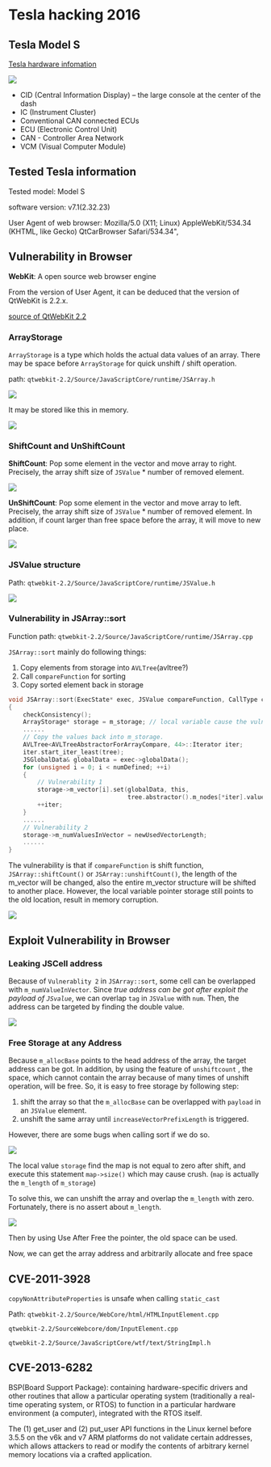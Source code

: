 # Tesla hacking 2016

## Tesla Model S

[Tesla hardware infomation](https://www.pentestpartners.com/security-blog/reverse-engineering-tesla-hardware/)

![](img/teslastruct.png)

- CID (Central Information Display) – the large console at the center of the dash
- IC (Instrument Cluster)
- Conventional CAN connected ECUs
- ECU (Electronic Control Unit)
- CAN - Controller Area Network
- VCM (Visual Computer Module)



## Tested Tesla  information

Tested model: Model S

software version: v7.1(2.32.23)

User Agent of web browser: Mozilla/5.0 (X11; Linux) AppleWebKit/534.34 (KHTML, like Gecko) QtCarBrowser Safari/534.34",

## Vulnerability in Browser

**WebKit**: A open source web browser engine

From the version of User Agent, it can be deduced that the version of QtWebKit is 2.2.x.

[source of QtWebKit 2.2](https://github.com/NNemec/qtwebkit-2.2)

### ArrayStorage

`ArrayStorage` is a type which holds the actual data values of an array. There may be space before `ArrayStorage` for quick unshift / shift operation.

path: `qtwebkit-2.2/Source/JavaScriptCore/runtime/JSArray.h`

![](img/ArrayStorage.png)

It may be stored like this in memory.

![](img/ArrayStorageStructure.png)

### ShiftCount and UnShiftCount

**ShiftCount**: Pop some element in the vector and move array to right. Precisely, the array shift size of `JSValue` * number of removed element.

![](img/ShiftCount.png)

**UnShiftCount**: Pop some element in the vector and move array to left. Precisely, the array shift size of `JSValue` * number of removed element. In addition, if count larger than free space before the array, it will move to new place.

![](img/UnshiftCount.png)

### JSValue structure

Path: `qtwebkit-2.2/Source/JavaScriptCore/runtime/JSValue.h`

![](img/JSValue.png)



### Vulnerability in JSArray::sort

Function path: `qtwebkit-2.2/Source/JavaScriptCore/runtime/JSArray.cpp`

`JSArray::sort` mainly do following things:

1. Copy elements from storage into `AVLTree`(avltree?)
2. Call `compareFunction` for sorting
3. Copy sorted element back in storage

```c
void JSArray::sort(ExecState* exec, JSValue compareFunction, CallType callType, const CallData& callData) 
{ 
    checkConsistency(); 
    ArrayStorage* storage = m_storage; // local variable cause the vulnerability
    ...... 
    // Copy the values back into m_storage. 
    AVLTree<AVLTreeAbstractorForArrayCompare, 44>::Iterator iter; 
    iter.start_iter_least(tree); 
    JSGlobalData& globalData = exec->globalData(); 
    for (unsigned i = 0; i < numDefined; ++i) 
    { 
        // Vulnerability 1
        storage->m_vector[i].set(globalData, this, 
                                 tree.abstractor().m_nodes[*iter].value); 
        ++iter; 
    } 
    ......
    // Vulnerability 2
    storage->m_numValuesInVector = newUsedVectorLength; 
    ......
}
```

The vulnerability is that if `compareFunction` is shift function, `JSArray::shiftCount()` or `JSArray::unshiftCount()`, the length of the m_vector will be changed, also the entire m_vector structure will be shifted to another place. However, the local variable pointer storage still points to the old location, result in memory corruption.

![](img/ArrayShiftSample.png)

## Exploit Vulnerability in Browser

### Leaking JSCell address

Because of `Vulnerablity 2` in `JSArray::sort`, some cell can be overlapped with `m_numValueInVector`. Since *true address can be got after exploit the payload of `JSvalue`*,   we can overlap `tag` in `JSValue` with `num`. Then, the address can be targeted by finding the double value.

![](img/AddressLeaking.png)

### Free Storage at any Address

Because `m_allocBase` points to the head address of the array,  the target address can be got. In addition, by using the feature of `unshiftcount` , the space, which cannot contain the array because of many times of unshift operation, will be free. So, it is easy to free storage by following step:

1. shift the array so that the `m_allocBase` can be overlapped with `payload` in an `JSValue` element.
2. unshift the same array until `increaseVectorPrefixLength` is triggered.

However, there are some bugs when calling sort if we do so.

![](img/CrushWhenShift.png)

The local value `storage` find the map is not equal to zero after shift, and execute this statement `map->size()` which may cause crush. (`map` is actually the `m_length` of `m_storage`)

To solve this, we can unshift the array and overlap the `m_length` with zero. Fortunately, there is no assert about `m_length`.

![](img/FreeSpace.png)

Then by using Use After Free the pointer, the old space can be used.

Now, we can get the array address and arbitrarily allocate and free space



## CVE-2011-3928

`copyNonAttributeProperties` is unsafe when calling `static_cast`

Path: `qtwebkit-2.2/Source/WebCore/html/HTMLInputElement.cpp`

`qtwebkit-2.2/SourceWebcore/dom/InputElement.cpp`

`qtwebkit-2.2/Source/JavaScriptCore/wtf/text/StringImpl.h`



## CVE-2013-6282

BSP(Board Support Package):  containing hardware-specific drivers and other routines that allow a particular operating system (traditionally a real-time operating system, or RTOS) to function in a particular hardware environment (a computer), integrated with the RTOS itself. 

The (1) get_user and (2) put_user API functions in the Linux kernel before 3.5.5 on the v6k and v7 ARM platforms do not validate certain addresses, which allows attackers to read or modify the contents of arbitrary kernel memory locations via a crafted application.



